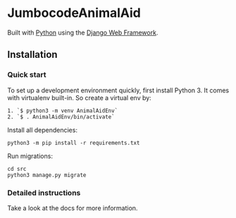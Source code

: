 

# JumbocodeAnimalAid

Built with [Python][0] using the [Django Web Framework][1].


## Installation

### Quick start

To set up a development environment quickly, first install Python 3. It
comes with virtualenv built-in. So create a virtual env by:

    1. `$ python3 -m venv AnimalAidEnv`
    2. `$ . AnimalAidEnv/bin/activate`

Install all dependencies:

    python3 -m pip install -r requirements.txt

Run migrations:

    cd src
    python3 manage.py migrate

### Detailed instructions

Take a look at the docs for more information.

[0]: https://www.python.org/
[1]: https://www.djangoproject.com/
